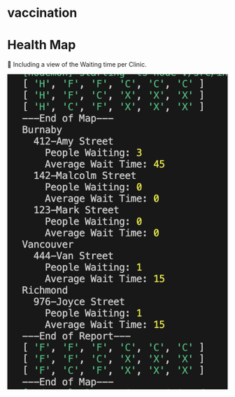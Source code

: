 # vaccination

# Health Map

<aside>
🚀 Including a view of the Waiting time per Clinic. 

</aside>


![alt text](./public/implementation.png)
